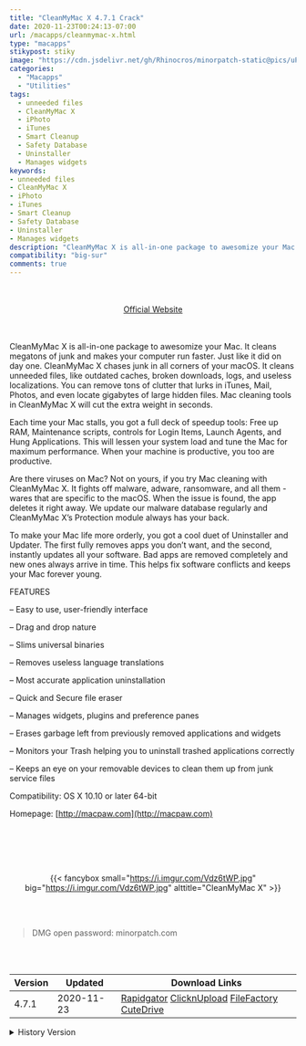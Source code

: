 ```yaml
---
title: "CleanMyMac X 4.7.1 Crack"
date: 2020-11-23T00:24:13-07:00
url: /macapps/cleanmymac-x.html
type: "macapps"
stikypost: stiky
image: "https://cdn.jsdelivr.net/gh/Rhinocros/minorpatch-static@pics/uPic/V1dqHB.png"
categories:
  - "Macapps"
  - "Utilities"
tags:
  - unneeded files
  - CleanMyMac X
  - iPhoto
  - iTunes
  - Smart Cleanup
  - Safety Database
  - Uninstaller
  - Manages widgets
keywords:
- unneeded files
- CleanMyMac X
- iPhoto
- iTunes
- Smart Cleanup
- Safety Database
- Uninstaller
- Manages widgets
description: "CleanMyMac X is all-in-one package to awesomize your Mac. It cleans megatons of junk and makes your computer run faster. Just like it did on day one. CleanMyMac X chases junk in all corners of your macOS."
compatibility: "big-sur"
comments: true
---
```


<br/>
<br/>
<center>
<a href="http://macpaw.com" target="blank"><div class="border px-4 border-blue-500 rounded-lg transition duration-500 
    ease-in-out w-48 text-lg text-blue-500 text-center hover:bg-blue-500 hover:text-white">
  Official Website 
</div></a>
</center>
<br/>
<br/>

CleanMyMac X is all-in-one package to awesomize your Mac. It cleans megatons of junk and makes your computer run faster. Just like it did on day one. CleanMyMac X chases junk in all corners of your macOS. It cleans unneeded files, like outdated caches, broken downloads, logs, and useless localizations. You can remove tons of clutter that lurks in iTunes, Mail, Photos, and even locate gigabytes of large hidden files. Mac cleaning tools in CleanMyMac X will cut the extra weight in seconds.


Each time your Mac stalls, you got a full deck of speedup tools: Free up RAM, Maintenance scripts, controls for Login Items, Launch Agents, and Hung Applications. This will lessen your system load and tune the Mac for maximum performance. When your machine is productive, you too are productive.

Are there viruses on Mac? Not on yours, if you try Mac cleaning with CleanMyMac X. It fights off malware, adware, ransomware, and all them -wares that are specific to the macOS. When the issue is found, the app deletes it right away. We update our malware database regularly and CleanMyMac X’s Protection module always has your back.

To make your Mac life more orderly, you got a cool duet of Uninstaller and Updater. The first fully removes apps you don’t want, and the second, instantly updates all your software. Bad apps are removed completely and new ones always arrive in time. This helps fix software conflicts and keeps your Mac forever young.

FEATURES

– Easy to use, user-friendly interface

– Drag and drop nature

– Slims universal binaries

– Removes useless language translations

– Most accurate application uninstallation

– Quick and Secure file eraser

– Manages widgets, plugins and preference panes

– Erases garbage left from previously removed applications and widgets

– Monitors your Trash helping you to uninstall trashed applications correctly

– Keeps an eye on your removable devices to clean them up from junk service files

Compatibility: OS X 10.10 or later 64-bit

Homepage: [http://macpaw.com](http://macpaw.com)

<br/>
<br/>
<script async src="https://pagead2.googlesyndication.com/pagead/js/adsbygoogle.js"></script>
<ins class="adsbygoogle"
     style="display:block; text-align:center;"
     data-ad-layout="in-article"
     data-ad-format="fluid"
     data-ad-client="ca-pub-8746275014476192"
     data-ad-slot="5144997159"></ins>
<script>
     (adsbygoogle = window.adsbygoogle || []).push({});
</script>
<br/>
<br/>


<center>

{{< fancybox small="https://i.imgur.com/Vdz6tWP.jpg" big="https://i.imgur.com/Vdz6tWP.jpg" alttitle="CleanMyMac X" >}}

</center>

<br/>
<br/>


> DMG open password: minorpatch.com

<br/>

<br/>
<div id="history_version" class="history_version">

| Version | Updated | Download Links |
| ---- | ---- | ---- |
| 4.7.1 | 2020-11-23 | [Rapidgator](https://ouo.io/nQqQrb)   [ClicknUpload](https://ouo.io/4N4slv)   [FileFactory](https://ouo.io/1rkKK3)   [CuteDrive](https://ouo.io/uaKnLH) |
<details>
<summary>History Version</summary>

| Version | Updated | Download Links |
| ---- | ---- | ---- |
| 4.7.0 | 2020-11-22 | [Rapidgator](https://ouo.io/u9tb5P)   [ClicknUpload](https://ouo.io/NJS26Ow)   [FileFactory](https://ouo.io/fpdiMJ4)   [CuteDrive](https://ouo.io/fpdiMJ4) |
| 4.6.15 | 2020-10-26 | [Rapidgator](https://ouo.io/lPH8fX)   [ClicknUpload](https://ouo.io/jq3Q3ny)   [FileFactory](https://ouo.io/mcTcV7)   [CuteDrive](https://ouo.io/N4xmaU) |
| 4.6.14 | 2020-10-10 | [UsersCloud](https://ouo.io/4fNObk)   [ClicknUpload](https://ouo.io/54SDhU)   [FileFactory](https://ouo.io/sWUP26)   [CuteDrive](https://ouo.io/eoitqp) |
| 4.6.13 | 2020-09-21 | [UsersCloud](https://ouo.io/Y1qrBe)   [ClicknUpload](https://ouo.io/FK9UI4)   [FileFactory](https://ouo.io/pmqslk)   [CuteDrive](https://ouo.io/WhOiXK) |
| 4.6.12 | 2020-09-12 | [UsersCloud](https://ouo.io/jS43Ni)   [ClicknUpload](https://ouo.io/pcB52D)   [FileFactory](https://ouo.io/0I8eE3z)   [CuteDrive](https://ouo.io/bk3VZhF) |
| 4.6.11 | 2020-08-22 | [UsersCloud](https://ouo.io/iMMkXi)   [ClicknUpload](https://ouo.io/TAWScc)   [FileFactory](https://ouo.io/LqjCA1)   [CuteDrive](https://ouo.io/ROUjZlL) |
| 4.6.10 | 2020-07-30 | [UsersCloud](https://ouo.io/lvkP3K)   [ClicknUpload](https://ouo.io/PtIMQfl)   [FileFactory](https://ouo.io/flSvuI)   [CuteDrive](https://ouo.io/AAQj74) |
| 4.6.9 | 2020-07-16 | [UsersCloud](https://ouo.io/XNqDeC)   [ClicknUpload](https://ouo.io/mwFhKf4)   [FileFactory](https://ouo.io/dGhPqd)   [CuteDrive](https://ouo.io/8gRLAy) |
| 4.6.5 | 2020-06-10 | [UsersCloud](https://ouo.io/GNYq2ql)   [ClicknUpload](https://ouo.io/lOjQbY)   [FileFactory](https://ouo.io/oN79vP)   [CuteDrive](https://ouo.io/W9fvOP) |
| 4.6.3 | 2020-05-21 | [UsersCloud](https://ouo.io/f3wXoNB)   [ClicknUpload](https://ouo.io/xM6bNK)   [FileFactory](https://ouo.io/6FAKllP)   [CuteDrive](https://ouo.io/L1zMEc) |
| 4.6.2 | 2020-04-09 | [UsersCloud](https://ouo.io/s8Uj7k)   [ClicknUpload](https://ouo.io/CUNc0P)   [FileFactory](https://ouo.io/v0f1hM)   [CuteDrive](https://ouo.io/9ECEGB0) |
| 4.6.1 | 2020-04-01 | [UsersCloud](https://ouo.io/kqb0TW)   [ClicknUpload](https://ouo.io/cArrkR)   [FileFactory](https://ouo.io/B9saf4)   [CuteDrive](https://ouo.io/AOSvY5) |
| 4.6.0 | 2020-03-04 | [UsersCloud](https://ouo.io/ce5OtG)   [ClicknUpload](https://ouo.io/jQBlMw)   [FileFactory](https://ouo.io/8dZExb)   [CuteDrive](https://ouo.io/8dZExb) |
| 4.5.3 | 2020-02-06 | [UsersCloud](https://ouo.io/Wh2NBo)   [ClicknUpload](https://ouo.io/g2sz2r)   [Mega](https://ouo.io/g6D5eo)   [CuteDrive](https://ouo.io/59tBRb) |
| 4.5.2 | 2020-01-18 | [UsersCloud](https://ouo.io/VM120)   [ClicknUpload](https://ouo.io/MV0WnN)   [Mega](https://ouo.io/2NebyJ)   [CuteDrive](https://ouo.io/VrZux4v) |
</details>

</div>
